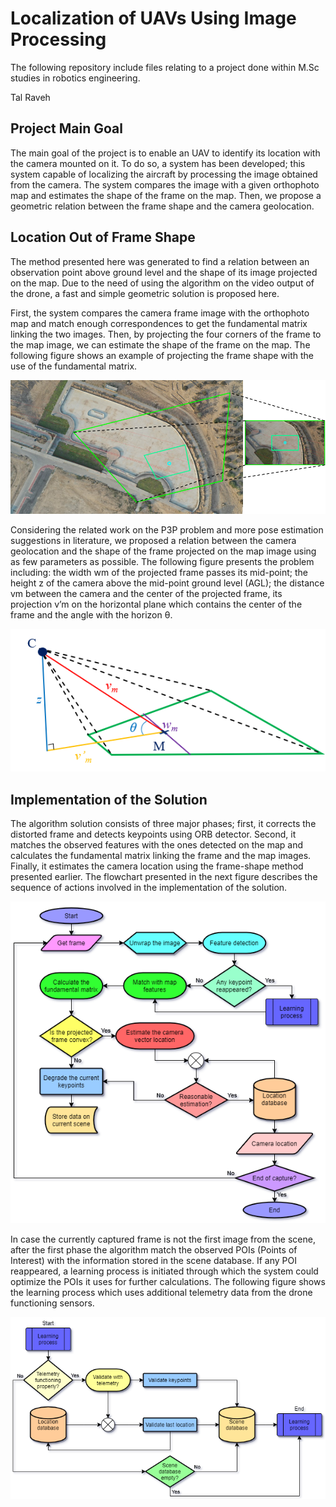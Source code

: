 # Localization of UAVs Using Image Processing

The following repository include files relating to a project done within M.Sc studies in robotics engineering.

Tal Raveh

## Project Main Goal
The main goal of the project is to enable an UAV to identify its location with the camera mounted on it. To do so, a system has been developed; this system capable of localizing the aircraft by processing the image obtained from the camera. The system compares the image with a given orthophoto map and estimates the shape of the frame on the map. Then, we propose a geometric relation between the frame shape and the camera geolocation.

## Location Out of Frame Shape
The method presented here was generated to find a relation between an observation point above ground level and the shape of its image projected on the map. Due to the need of using the algorithm on the video output of the drone, a fast and simple geometric solution is proposed here.

First, the system compares the camera frame image with the orthophoto map and match enough correspondences to get the fundamental matrix linking the two images. Then, by projecting the four corners of the frame to the map image, we can estimate the shape of the frame on the map. The following figure shows an example of projecting the frame shape with the use of the fundamental matrix.

![projectingframe](projected_frame.png "Demonstration of projecting an angled viewpoint image onto a map image")

Considering the related work on the P3P problem and more pose estimation suggestions in literature, we proposed a relation between the camera geolocation and the shape of the frame projected on the map image using as few parameters as possible. The following figure presents the problem including: the width wm of the projected frame passes its mid-point; the height z of the camera above the mid-point ground level (AGL); the distance vm between the camera and the center of the projected frame, its projection v’m on the horizontal plane which contains the center of the frame and the angle with the horizon θ.

![projectdraw](projected_draw.png "The frame-shape problem; where C is the camera view point and M is the center of the frame projected on the ground level")

## Implementation of the Solution

The algorithm solution consists of three major phases; first, it corrects the distorted frame and detects keypoints using ORB detector. Second, it matches the observed features with the ones detected on the map and calculates the fundamental matrix linking the frame and the map images. Finally, it estimates the camera location using the frame-shape method presented earlier. The flowchart presented in the next figure describes the sequence of actions involved in the implementation of the solution.

![flowchart](UAV_CV.cut-Page-1.png "Flowchart depicting the process of estimating the camera’s location from the image obtained from it")

In case the currently captured frame is not the first image from the scene, after the first phase the algorithm match the observed POIs (Points of Interest) with the information stored in the scene database. If any POI reappeared, a learning process is initiated through which the system could optimize the POIs it uses for further calculations. The following figure shows the learning process which uses additional telemetry data from the drone functioning sensors.

![LearningProcess](UAV_CV.cut-Page-2.png "Learning process which integrates into the overall program described by a flowchart")
